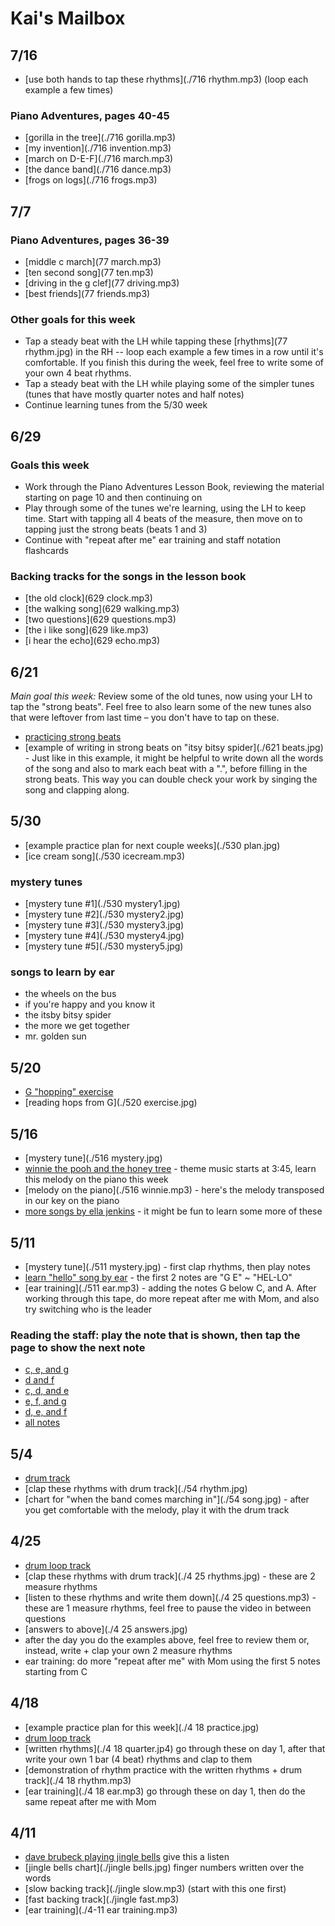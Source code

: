 # Kai's Mailbox

## 7/16

- [use both hands to tap these rhythms](./716 rhythm.mp3) (loop each example a few times)

### Piano Adventures, pages 40-45
- [gorilla in the tree](./716 gorilla.mp3)
- [my invention](./716 invention.mp3)
- [march on D-E-F](./716 march.mp3)
- [the dance band](./716 dance.mp3)
- [frogs on logs](./716 frogs.mp3)

## 7/7

### Piano Adventures, pages 36-39
- [middle c march](77 march.mp3)
- [ten second song](77 ten.mp3)
- [driving in the g clef](77 driving.mp3)
- [best friends](77 friends.mp3)

### Other goals for this week
- Tap a steady beat with the LH while tapping these [rhythms](77 rhythm.jpg) in the RH -- loop each example a few times in a row until it's comfortable. If you finish this during the week, feel free to write some of your own 4 beat rhythms.
- Tap a steady beat with the LH while playing some of the simpler tunes (tunes that have mostly quarter notes and half notes)
- Continue learning tunes from the 5/30 week

## 6/29

### Goals this week

- Work through the Piano Adventures Lesson Book, reviewing the material starting on page 10 and then continuing on
- Play through some of the tunes we're learning, using the LH to keep time. Start with tapping all 4 beats of the measure, then move on to tapping just the strong beats (beats 1 and 3)
- Continue with "repeat after me" ear training and staff notation flashcards

### Backing tracks for the songs in the lesson book
- [the old clock](629 clock.mp3)
- [the walking song](629 walking.mp3)
- [two questions](629 questions.mp3)
- [the i like song](629 like.mp3)
- [i hear the echo](629 echo.mp3)

## 6/21

*Main goal this week:* Review some of the old tunes, now using your LH to tap the "strong beats". Feel free to also learn some of the new tunes also that were leftover from last time – you don't have to tap on these.

- [practicing strong beats](https://youtu.be/kgV8WpZkXNk)
- [example of writing in strong beats on "itsy bitsy spider](./621 beats.jpg) - Just like in this example, it might be helpful to write down all the words of the song and also to mark each beat with a ".", before filling in the strong beats. This way you can double check your work by singing the song and clapping along.

## 5/30

- [example practice plan for next couple weeks](./530 plan.jpg)
- [ice cream song](./530 icecream.mp3)

### mystery tunes
- [mystery tune #1](./530 mystery1.jpg)
- [mystery tune #2](./530 mystery2.jpg)
- [mystery tune #3](./530 mystery3.jpg)
- [mystery tune #4](./530 mystery4.jpg)
- [mystery tune #5](./530 mystery5.jpg)

### songs to learn by ear
- the wheels on the bus
- if you're happy and you know it
- the itsby bitsy spider
- the more we get together
- mr. golden sun


## 5/20

- [G "hopping" exercise](https://youtu.be/scp93lwdCIY)
- [reading hops from G](./520 exercise.jpg)

## 5/16

- [mystery tune](./516 mystery.jpg)
- [winnie the pooh and the honey tree](https://archive.org/details/20190612143349) - theme music starts at 3:45, learn this melody on the piano this week
- [melody on the piano](./516 winnie.mp3) - here's the melody transposed in our key on the piano
- [more songs by ella jenkins](https://youtube.com/playlist?list=OLAK5uy_kC25EfJ_s0GN3cwdHGAeETripH8PH8jSg) - it might be fun to learn some more of these

## 5/11

- [mystery tune](./511 mystery.jpg) - first clap rhythms, then play notes
- [learn "hello" song by ear](https://www.youtube.com/watch?v=UibkX5tVDkI) - the first 2 notes are "G E" ~ "HEL-LO"
- [ear training](./511 ear.mp3) - adding the notes G below C, and A. After working through this tape, do more repeat after me with Mom, and also try switching who is the leader

### Reading the staff: play the note that is shown, then tap the page to show the next note
- [c, e, and g](./staff.html?notes=ceg)
- [d and  f](./staff.html?notes=df)
- [c, d, and e ](./staff.html?notes=cde)
- [e, f, and g](./staff.html?notes=efg)
- [d, e, and f](./staff.html?notes=def)
- [all notes](./staff.html?notes=cdefg)

## 5/4

- [drum track](./swing.m4a)
- [clap these rhythms with drum track](./54 rhythm.jpg)
- [chart for "when the band comes marching in"](./54 song.jpg) - after you get comfortable with the melody, play it with the drum track


## 4/25

- [drum loop track](./drums.m4a)
- [clap these rhythms with drum track](./4 25 rhythms.jpg) - these are 2 measure rhythms
- [listen to these rhythms and write them down](./4 25 questions.mp3) - these are 1 measure rhythms, feel free to pause the video in between questions
- [answers to above](./4 25 answers.jpg)
- after the day you do the examples above, feel free to review them or, instead, write + clap your own 2 measure rhythms
- ear training: do more "repeat after me" with Mom using the first 5 notes starting from C


## 4/18

- [example practice plan for this week](./4 18 practice.jpg)
- [drum loop track](./drums.m4a)
- [written rhythms](./4 18 quarter.jp4) go through these on day 1, after that write your own 1 bar (4 beat) rhythms and clap to them
- [demonstration of rhythm practice with the written rhythms + drum track](./4 18 rhythm.mp3) 
- [ear training](./4 18 ear.mp3) go through these on day 1, then do the same repeat after me with Mom

## 4/11

- [dave brubeck playing jingle bells](https://www.youtube.com/watch?v=6_V0NIsCiaE) give this a listen
- [jingle bells chart](./jingle bells.jpg) finger numbers written over the words
- [slow backing track](./jingle slow.mp3) (start with this one first)
- [fast backing track](./jingle fast.mp3)
- [ear training](./4-11 ear training.mp3)
